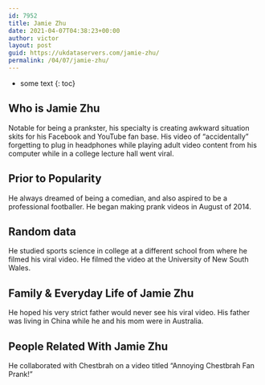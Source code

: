 ```yaml
---
id: 7952
title: Jamie Zhu
date: 2021-04-07T04:38:23+00:00
author: victor
layout: post
guid: https://ukdataservers.com/jamie-zhu/
permalink: /04/07/jamie-zhu/
---
```


* some text
{: toc}


## Who is Jamie Zhu



Notable for being a prankster, his specialty is creating awkward situation skits for his Facebook and YouTube fan base. His video of &#8220;accidentally&#8221; forgetting to plug in headphones while playing adult video content from his computer while in a college lecture hall went viral.

                
                
                
## Prior to Popularity



He always dreamed of being a comedian, and also aspired to be a professional footballer. He began making prank videos in August of 2014.

                
                
                
## Random data



He studied sports science in college at a different school from where he filmed his viral video. He filmed the video at the University of New South Wales.

                
                
                
## Family & Everyday Life of Jamie Zhu



He hoped his very strict father would never see his viral video. His father was living in China while he and his mom were in Australia.

                
                
                
## People Related With Jamie Zhu



He collaborated with Chestbrah on a video titled &#8220;Annoying Chestbrah Fan Prank!&#8221;

                
              
            
          
          
          
